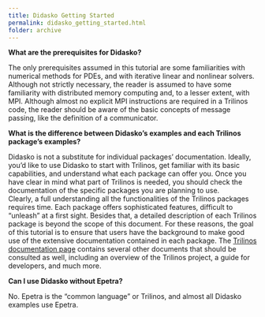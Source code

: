 ```yaml
---
title: Didasko Getting Started
permalink: didasko_getting_started.html
folder: archive
---
```


**What are the prerequisites for Didasko?**

The only prerequisites assumed in this tutorial are some familiarities with numerical methods for PDEs, and with iterative linear and nonlinear solvers. Although not strictly necessary, the reader is assumed to have some familiarity with distributed memory computing and, to a lesser extent, with MPI. Although almost no explicit MPI instructions are required in a Trilinos code, the reader should be aware of the basic concepts of message passing, like the definition of a communicator.

**What is the difference between Didasko’s examples and each Trilinos package’s examples?**

Didasko is not a substitute for individual packages’ documentation. Ideally, you’d like to use Didasko to start with Trilinos, get familiar with its basic capabilities, and understand what each package can offer you. Once you have clear in mind what part of Trilinos is needed, you should check the documentation of the specific packages you are planning to use.  
Clearly, a full understanding all the functionalities of the Trilinos packages requires time. Each package offers sophisticated features, difficult to “unleash” at a first sight. Besides that, a detailed description of each Trilinos package is beyond the scope of this document. For these reasons, the goal of this tutorial is to ensure that users have the background to make good use of the extensive documentation contained in each package. The [Trilinos documentation page](documentation.html) contains several other documents that should be consulted as well, including an overview of the Trilinos project, a guide for developers, and much more.

**Can I use Didasko without Epetra?**

No. Epetra is the “common language” or Trilinos, and almost all Didasko examples use Epetra.
